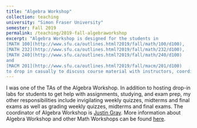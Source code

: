 ```yaml
---
title: "Algebra Workshop"
collection: teaching
university: "Simon Fraser University"
semester: Fall 2019
permalink: /teaching/2019-fall-algebraworkshop
excerpt: "Algebra Workshop is designed for the students in 
[MATH 100](http://www.sfu.ca/outlines.html?2019/fall/math/100/d100),
[MATH 232](http://www.sfu.ca/outlines.html?2019/fall/math/232/d100),
[MATH 240](http://www.sfu.ca/outlines.html?2019/fall/math/240/d100)
and 
[MACM 201](http://www.sfu.ca/outlines.html?2019/fall/macm/201/d100)
to drop in casually to discuss course material with instructors, coordinators, and teaching assistants, or get help with assignments, studying, and exam prep"
---
```


I was one of the TAs of the Algebra Workshop. 
In addition to hosting drop-in labs for students to get help with assignments, studying, and exam prep, 
my other responsibilities include invigilating weekly quizzes, midterms and final exams
as well as grading weekly quizzes, midterms and final exams.
The coordinator of Algebra Workshop is [Justin Gray](https://www.sfu.ca/math/department/faculty/gray--justin.html). 
More information about Algebra Workshop and other Math Workshops can be found [here](https://www.sfu.ca/math/undergraduate/current-students/workshops.html).

